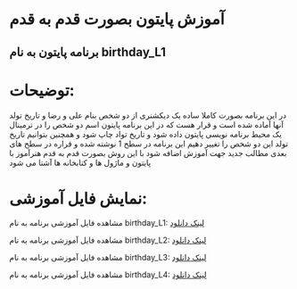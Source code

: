 ﻿# آموزش پایتون بصورت قدم به قدم
## برنامه پایتون به نام birthday_L1
# توضیحات:
در این برنامه بصورت کاملا ساده یک دیکشنری از دو شخص بنام علی و رضا و تاریخ تولد آنها آماده شده است
و قرار هست که در این برنامه پایتون اسم دو شخص را در ترمینال یک محیط برنامه نویسی پایتون داده شود و تاریخ تواد چاپ شود
و همچنین بتوانیم تاریخ تولد این دو شخص را تغییر دهیم
این برنامه در سطح 1 نوشته شده و قراره در سطح های بعدی مطالب جدید جهت آموزش اضافه شود
با این روش بصورت قدم به قدم هنرآموز با پایتون و ماژول ها و کتابخانه ها آشتا می شود
# نمایش فایل آموزشی:
مشاهده فایل آموزشی برنامه به نام birthday_L1:  <a href="https://www.aparat.com/v/a03tM" target="_blank">لینک دانلود</a> 

مشاهده فایل آموزشی برنامه به نام birthday_L2:  <a href="https://www.aparat.com/v/YOvLe" target="_blank">لینک دانلود</a>

مشاهده فایل آموزشی برنامه به نام birthday_L3:  <a href="https://www.aparat.com/v/cGDIR" target="_blank">لینک دانلود</a>

مشاهده فایل آموزشی برنامه به نام birthday_L4:  <a href="https://www.aparat.com/v/tODbP" target="_blank">لینک دانلود</a>
